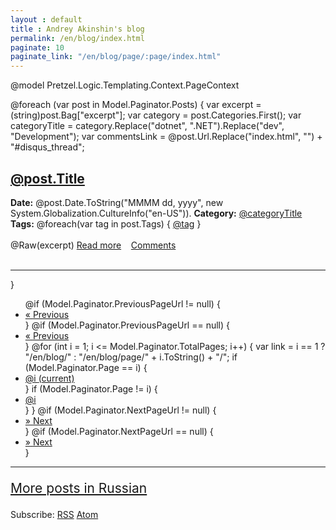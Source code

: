 ```yaml
---
layout : default
title : Andrey Akinshin's blog
permalink: /en/blog/index.html
paginate: 10
paginate_link: "/en/blog/page/:page/index.html"
---
```

@model Pretzel.Logic.Templating.Context.PageContext

<div class="blog-main">
@foreach (var post in Model.Paginator.Posts)
{
    var excerpt = (string)post.Bag["excerpt"];
    var category = post.Categories.First();
    var categoryTitle = category.Replace("dotnet", ".NET").Replace("dev", "Development");
    var commentsLink = @post.Url.Replace("index.html", "") + "#disqus_thread";
    <div class="blog-post">
        <h2 class="blog-post-title"><a href='@post.Url.Replace("index.html", "")'>@post.Title</a></h2>
        <span class="blog-post-meta">
          <b>Date:</b> @post.Date.ToString("MMMM dd, yyyy", new System.Globalization.CultureInfo("en-US")).
          <b>Category:</b> <a href="/en/blog/content/#@category"><span class="label label-info">@categoryTitle</span></a>
          <b>Tags:</b>
            @foreach(var tag in post.Tags)
            {
                <a href="/en/blog/tags/#@tag"><span class="label label-pill label-info">@tag</span></a>
            }
        </span><br /><br />
        @Raw(excerpt)
        <a href='@post.Url.Replace("index.html", "")'>Read more</a>&nbsp;&nbsp;&nbsp;&nbsp;<a href="@commentsLink">Comments</a><br /><br />
        <hr />
    </div>
}
</div>

<nav>
  <ul class="pagination">
    @if (Model.Paginator.PreviousPageUrl != null)
    {
      <li class="page-item">
        <a class="page-link" href='@Model.Paginator.PreviousPageUrl.Replace("index.html", "")' aria-label="Previous">
          <span aria-hidden="true">&laquo;</span>
          <span class="sr-only">Previous</span>
        </a>
      </li>
    }
    @if (Model.Paginator.PreviousPageUrl == null)
    {
      <li class="page-item disabled">
        <a class="page-link" href="#" aria-label="Previous">
          <span aria-hidden="true">&laquo;</span>
          <span class="sr-only">Previous</span>
        </a>
      </li>
    }
    @for (int i = 1; i <= Model.Paginator.TotalPages; i++)
    {
      var link = i == 1 ? "/en/blog/" : "/en/blog/page/" + i.ToString() + "/";
      if (Model.Paginator.Page == i)
      {
        <li class="page-item active">
          <a class="page-link" href="@link">@i <span class="sr-only">(current)</span></a>
        </li>
      }
      if (Model.Paginator.Page != i)
      {
        <li class="page-item"><a class="page-link" href="@link">@i</a></li>
      }
    }
    @if (Model.Paginator.NextPageUrl != null)
    {
      <li class="page-item">
        <a class="page-link" href='@Model.Paginator.NextPageUrl.Replace("index.html", "")' aria-label="Next">
          <span aria-hidden="true">&raquo;</span>
          <span class="sr-only">Next</span>
        </a>
      </li>
    }
    @if (Model.Paginator.NextPageUrl == null)
    {
      <li class="page-item disabled">
        <a class="page-link" href="#" aria-label="Next">
          <span aria-hidden="true">&raquo;</span>
          <span class="sr-only">Next</span>
        </a>
      </li>
    }
  </ul>
</nav>

<hr />
<p style="font-size:150%"><a href="/ru/blog/">More posts in Russian</a></p>
<p>Subscribe: <a href="/en/rss.xml">RSS</a> <a href="/en/atom.xml">Atom</a></p>